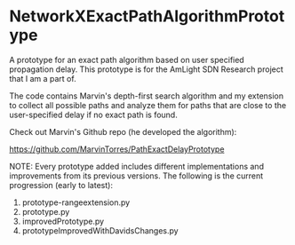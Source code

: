 # NetworkXExactPathAlgorithmPrototype
A prototype for an exact path algorithm based on user specified propagation delay. This prototype is for the AmLight SDN Research project that I am a part of.

The code contains Marvin's depth-first search algorithm and my extension to collect all possible paths and analyze them for paths that are close to the user-specified delay if no exact path is found.


Check out Marvin's Github repo (he developed the algorithm):

https://github.com/MarvinTorres/PathExactDelayPrototype


NOTE: Every prototype added includes different implementations and improvements from its previous versions. The following is the current progression (early to latest):

1. prototype-rangeextension.py
2. prototype.py
3. improvedPrototype.py
4. prototypeImprovedWithDavidsChanges.py
